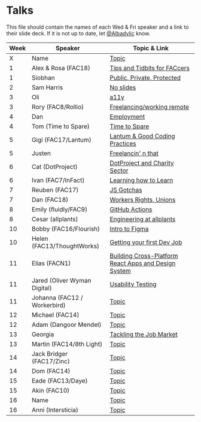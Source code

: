 # Talks

This file should contain the names of each Wed & Fri speaker and a link to their slide deck. If it is not up to date, let [@Albadylic](https://github.com/Albadylic) know.

| Week | Speaker     | Topic & Link                                                                                                     |
| ---- | ----------- | ---------------------------------------------------------------------------------------------------------------- |
| X    | Name        | [Topic](#) |
| 1    | Alex & Rosa (FAC18) | [Tips and Tidbits for FACcers](https://www.canva.com/design/DAD1fSb9SFk/aBGVqZ3vTA-gANMmmTqrSA/view?utm_content=DAD1fSb9SFk&utm_campaign=designshare&utm_medium=link&utm_source=viewer)                                                                                                       |
| 1    | Siobhan     | [Public, Private, Protected](https://drive.google.com/file/d/1OHpxW5sqDvehNiOrtGtW2F7hOY8kJLzP/view?usp=sharing) |
| 2    | Sam Harris  | [No slides](#)                                                                                                   |
| 3    | Oli         | [a11y](https://fac-a11y.netlify.com/)                                                                            |
| 3    | Rory (FAC8/Rollio)       | [Freelancing/working remote](#)                                                                                                   |
| 4    | Dan        | [Employment](#)                                                                                                       |
| 4 | Tom (Time to Spare)        | [Time to Spare](#)  |
| 5 | Gigi (FAC17/Lantum)        | [Lantum & Good Coding Practices](#)  |
| 5 | Justen        | [Freelancin' n that](#)  |
| 6 | Cat (DotProject)        | [DotProject and Charity Sector](https://docs.google.com/presentation/d/1kwNjlF2M2z24W1EeGLSkfj7GdcupuG-EUmwBtbTgikE/edit#slide=id.g72fbad0f44_1_2)  |
| 6 | Ivan (FAC7/InFact)        | [Learning how to Learn](https://learning-how-to-learn.now.sh/#0)  |
| 7    | Reuben (FAC17)        | [JS Gotchas](https://hackmd.io/nJ7k8cZzQ9qxqaxxTudMWQ) |
| 7    | Dan (FAC18)        | [Workers Rights, Unions](https://hackmd.io/@edificex/fac19-unions-notes) |
| 8    | Emily (fluidly/FAC9)        | [GitHub Actions](https://github.com/emilyb7/actions-test) |
| 8    | Cesar (allplants)        | [Engineering at allplants](https://docs.google.com/presentation/d/1-KejRtj4vF5MDaCD9nlVKcGCzqDwNPHJMsA6UeAri6w/edit?usp=sharing) |
| 10    | Bobby (FAC16/Flourish)        | [Intro to Figma](https://github.com/bobbysebolao/figma-prototyping-tutorial) |
| 10   | Helen (FAC13/ThoughtWorks)        | [Getting your first Dev Job](https://hackmd.io/@uYhtwaTkQeyelbBdX4OTeA/Sk0ek1Xq8#/) |
| 11    | Elias (FACN1)        | [Building Cross-Platform React Apps and Design System](https://github.com/macintoshhelper/building-cross-platform-design-systems/tree/master/slides) |
| 11    | Jared (Oliver Wyman Digital)        | [Usability Testing](https://slack-files.com/TJ91QJ800-F0140PJ0UCR-455c711a68) |
| 11    | Johanna (FAC12 / Workerbird)        | [Topic](#) |
| 12   | Michael (FAC14)        | [Topic](#) |
| 12   | Adam (Dangoor Mendel)        | [Topic](#) |
| 13   | Georgia        | [Tackling the Job Market](https://drive.google.com/file/d/1P3Jfg3PC85d1NXJEkOKpvePY1-A-5fHo/view) |
| 13   | Martin (FAC14/8th Light)        | [Topic](#) |
| 14   | Jack Bridger (FAC17/Zinc)        | [Topic](#) |
| 14   | Dom (FAC14)        | [Topic](#) |
| 15   | Eade (FAC13/Daye)        | [Topic](#) |
| 15   | Akin (FAC10)        | [Topic](#) |
| 16   | Name        | [Topic](#) |
| 16   | Anni (Intersticia)        | [Topic](#) |



